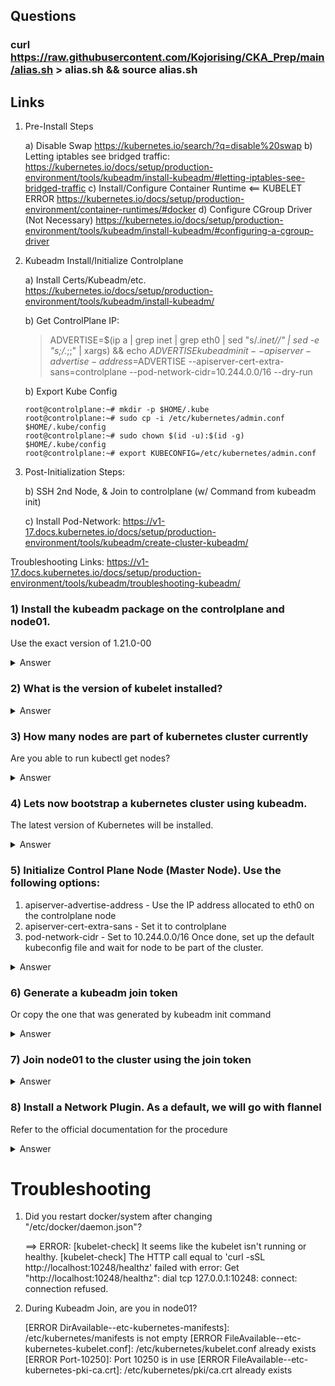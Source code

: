 ## Questions

### curl https://raw.githubusercontent.com/Kojorising/CKA_Prep/main/alias.sh > alias.sh && source alias.sh

## Links
1) Pre-Install Steps
   
    a) Disable Swap 
        https://kubernetes.io/search/?q=disable%20swap
    b) Letting iptables see bridged traffic:
        https://kubernetes.io/docs/setup/production-environment/tools/kubeadm/install-kubeadm/#letting-iptables-see-bridged-traffic
    c) Install/Configure Container Runtime <== KUBELET ERROR
        https://kubernetes.io/docs/setup/production-environment/container-runtimes/#docker
    d) Configure CGroup Driver (Not Necessary)
        https://kubernetes.io/docs/setup/production-environment/tools/kubeadm/install-kubeadm/#configuring-a-cgroup-driver
   
2) Kubeadm Install/Initialize Controlplane

    a) Install Certs/Kubeadm/etc.
        https://kubernetes.io/docs/setup/production-environment/tools/kubeadm/install-kubeadm/

    b) Get ControlPlane IP: 
    > ADVERTISE=$(ip a | grep inet | grep eth0 | sed "s/.*inet//" | sed -e "s;/.*;;" | xargs) && echo $ADVERTISE
    > kubeadm init --apiserver-advertise-address=$ADVERTISE --apiserver-cert-extra-sans=controlplane --pod-network-cidr=10.244.0.0/16 --dry-run

    b) Export Kube Config

       root@controlplane:~# mkdir -p $HOME/.kube
       root@controlplane:~# sudo cp -i /etc/kubernetes/admin.conf $HOME/.kube/config
       root@controlplane:~# sudo chown $(id -u):$(id -g) $HOME/.kube/config
       root@controlplane:~# export KUBECONFIG=/etc/kubernetes/admin.conf

3) Post-Initialization Steps:

    b) SSH 2nd Node, & Join to controlplane (w/ Command from kubeadm init)

    c) Install Pod-Network: https://v1-17.docs.kubernetes.io/docs/setup/production-environment/tools/kubeadm/create-cluster-kubeadm/


Troubleshooting Links:
    https://v1-17.docs.kubernetes.io/docs/setup/production-environment/tools/kubeadm/troubleshooting-kubeadm/
    


### 1) Install the kubeadm package on the controlplane and node01.
Use the exact version of 1.21.0-00
<details> 
  <summary markdown="span">Answer</summary
    
    1a) Disable Swap
    sudo swapoff -a && sudo sed -i '/ swap / s/^\(.*\)$/#\1/g' /etc/fstab

    1b) Let iptables see bridged traffic
    cat <<EOF | sudo tee /etc/modules-load.d/k8s.conf
    br_netfilter
    EOF
    
    cat <<EOF | sudo tee /etc/sysctl.d/k8s.conf
    net.bridge.bridge-nf-call-ip6tables = 1
    net.bridge.bridge-nf-call-iptables = 1
    EOF
    sudo sysctl --system

    1c) Configure Container Runtime
    sudo mkdir /etc/docker
    cat <<EOF | sudo tee /etc/docker/daemon.json
    {
      "exec-opts": ["native.cgroupdriver=systemd"],
      "log-driver": "json-file",
      "log-opts": {
        "max-size": "100m"
      },
      "storage-driver": "overlay2"
    }
    EOF
    
    sudo systemctl enable docker && sudo systemctl daemon-reload && sudo systemctl restart docker && sudo systemctl restart kubelet

    sudo systemctl enable docker
    sudo systemctl daemon-reload
    sudo systemctl restart docker
    sudo systemctl restart kubelet

    2a) Install Kubeadm

        sudo apt-get update && sudo apt-get install -y apt-transport-https ca-certificates curl
        
        sudo curl -fsSLo /usr/share/keyrings/kubernetes-archive-keyring.gpg https://packages.cloud.google.com/apt/doc/apt-key.gpg
        echo "deb [signed-by=/usr/share/keyrings/kubernetes-archive-keyring.gpg] https://apt.kubernetes.io/ kubernetes-xenial main" | sudo tee /etc/apt/sources.list.d/kubernetes.list
        
        sudo apt-get update && sudo apt-get install -y kubelet kubeadm kubectl
        sudo apt-mark hold kubelet kubeadm kubectl
</details>

### 2) What is the version of kubelet installed?
<details>
  <summary markdown="span">Answer</summary>

    root@controlplane:~# kubelet --version
    Kubernetes v1.22.1

</details>

### 3) How many nodes are part of kubernetes cluster currently
Are you able to run kubectl get nodes?
<details>
  <summary markdown="span">Answer</summary>

    root@controlplane:~# kubectl get nodes
    error: the server doesn't have a resource type "nodes"

</details>

### 4) Lets now bootstrap a kubernetes cluster using kubeadm.
The latest version of Kubernetes will be installed.
<details>
  <summary markdown="span">Answer</summary>

</details>

### 5) Initialize Control Plane Node (Master Node). Use the following options:
1) apiserver-advertise-address - Use the IP address allocated to eth0 on the controlplane node
2) apiserver-cert-extra-sans - Set it to controlplane
3) pod-network-cidr - Set to 10.244.0.0/16
Once done, set up the default kubeconfig file and wait for node to be part of the cluster.
<details>
  <summary markdown="span">Answer</summary>

    ADVERTISE=10.53.115.12
    kubeadm init --apiserver-advertise-address=$ADVERTISE --apiserver-cert-extra-sans=controlplane --pod-network-cidr=10.244.0.0/16
    
    root@controlplane:~# ADVERTISE=$(ip a | grep inet | grep eth0 | sed "s/.*inet//" | sed -e "s;/.*;;" | xargs) && echo $ADVERTISE
    10.41.18.6/24

    root@controlplane:~# kubeadm init --apiserver-advertise-address=$ADVERTISE --apiserver-cert-extra-sans=controlplane --pod-network-cidr=10.244.0.0/16 --dry-run
    ....
    =======================================================================================================================
    [addons] Applied essential addon: kube-proxy
    I0913 20:56:59.260982   31648 loader.go:372] Config loaded from file:  /etc/kubernetes/admin.conf
    I0913 20:56:59.262233   31648 loader.go:372] Config loaded from file:  /etc/kubernetes/admin.conf
    
    Your Kubernetes control-plane has initialized successfully!
    
    To start using your cluster, you need to run the following as a regular user:
    
      mkdir -p $HOME/.kube
      sudo cp -i /etc/kubernetes/admin.conf $HOME/.kube/config
      sudo chown $(id -u):$(id -g) $HOME/.kube/config
    
    Alternatively, if you are the root user, you can run:
    
      export KUBECONFIG=/etc/kubernetes/admin.conf
    
    You should now deploy a pod network to the cluster.
    Run "kubectl apply -f [podnetwork].yaml" with one of the options listed at:
      https://kubernetes.io/docs/concepts/cluster-administration/addons/
    
    Then you can join any number of worker nodes by running the following on each as root:
    
    kubeadm join 10.53.115.9:6443 --token kkjy6e.a1mz6km5jflx3riw \
            --discovery-token-ca-cert-hash sha256:7c3bc83dd693951b6c27e5075851e3d2409e0c8fdff8dba7e3b3dc02b1266ab8 


    POST INIT=====================================================================================
    root@controlplane:~# mkdir -p $HOME/.kube
    root@controlplane:~# sudo cp -i /etc/kubernetes/admin.conf $HOME/.kube/config
    root@controlplane:~# sudo chown $(id -u):$(id -g) $HOME/.kube/config
    root@controlplane:~# export KUBECONFIG=/etc/kubernetes/admin.conf
</details>

### 6) Generate a kubeadm join token
Or copy the one that was generated by kubeadm init command
<details>
  <summary markdown="span">Answer</summary>

    kubeadm join 10.53.115.9:6443 --token kkjy6e.a1mz6km5jflx3riw \
            --discovery-token-ca-cert-hash sha256:7c3bc83dd693951b6c27e5075851e3d2409e0c8fdff8dba7e3b3dc02b1266ab8 

</details>

### 7) Join node01 to the cluster using the join token
<details>
  <summary markdown="span">Answer</summary>

    root@node01:~# kubeadm join 10.53.115.9:6443 --token kkjy6e.a1mz6km5jflx3riw --discovery-token-ca-cert-hash sha256:7c3bc83dd693951b6c27e5075851e3d2409e0c8fdff8dba7e3b3dc02b1266ab8 
    [preflight] Running pre-flight checks
    [preflight] Reading configuration from the cluster...
    [preflight] FYI: You can look at this config file with 'kubectl -n kube-system get cm kubeadm-config -o yaml'
    [kubelet-start] Writing kubelet configuration to file "/var/lib/kubelet/config.yaml"
    [kubelet-start] Writing kubelet environment file with flags to file "/var/lib/kubelet/kubeadm-flags.env"
    [kubelet-start] Starting the kubelet
    [kubelet-start] Waiting for the kubelet to perform the TLS Bootstrap...
    
    This node has joined the cluster:
    * Certificate signing request was sent to apiserver and a response was received.
    * The Kubelet was informed of the new secure connection details.
    
    Run 'kubectl get nodes' on the control-plane to see this node join the cluster.

    root@controlplane:~# kg nodes
    NAME           STATUS     ROLES                  AGE     VERSION
    controlplane   NotReady   control-plane,master   3m24s   v1.22.1
    root@controlplane:~# kg nodes
    NAME           STATUS     ROLES                  AGE     VERSION
    controlplane   NotReady   control-plane,master   8m25s   v1.22.1
    node01         NotReady   <none>                 2m10s   v1.22.1
</details>

### 8) Install a Network Plugin. As a default, we will go with flannel
Refer to the official documentation for the procedure
<details>
  <summary markdown="span">Answer</summary>

    root@controlplane:~# kubectl apply -f https://raw.githubusercontent.com/coreos/flannel/master/Documentation/kube-flannel.yml
    Warning: policy/v1beta1 PodSecurityPolicy is deprecated in v1.21+, unavailable in v1.25+
    podsecuritypolicy.policy/psp.flannel.unprivileged configured
    clusterrole.rbac.authorization.k8s.io/flannel created
    clusterrolebinding.rbac.authorization.k8s.io/flannel created
    serviceaccount/flannel unchanged
    configmap/kube-flannel-cfg configured
    daemonset.apps/kube-flannel-ds created

    root@controlplane:~# echo $(kg pods -A | grep -c Running)/$(kg pods -A | grep -vc NAME)
    12/12

    root@controlplane:~# k run nginx --image=nginx
    pod/nginx created
    root@controlplane:~# kg pods
    NAME    READY   STATUS    RESTARTS   AGE
    nginx   1/1     Running   0          88s
</details>

# Troubleshooting

1) Did you restart docker/system after changing "/etc/docker/daemon.json"?

    ==> ERROR:
   [kubelet-check] It seems like the kubelet isn't running or healthy.
   [kubelet-check] The HTTP call equal to 'curl -sSL http://localhost:10248/healthz' failed with error: 
        Get "http://localhost:10248/healthz": dial tcp 127.0.0.1:10248: connect: connection refused.

2) During Kubeadm Join, are you in node01? 
   
    [ERROR DirAvailable--etc-kubernetes-manifests]: /etc/kubernetes/manifests is not empty
    [ERROR FileAvailable--etc-kubernetes-kubelet.conf]: /etc/kubernetes/kubelet.conf already exists
    [ERROR Port-10250]: Port 10250 is in use
    [ERROR FileAvailable--etc-kubernetes-pki-ca.crt]: /etc/kubernetes/pki/ca.crt already exists
